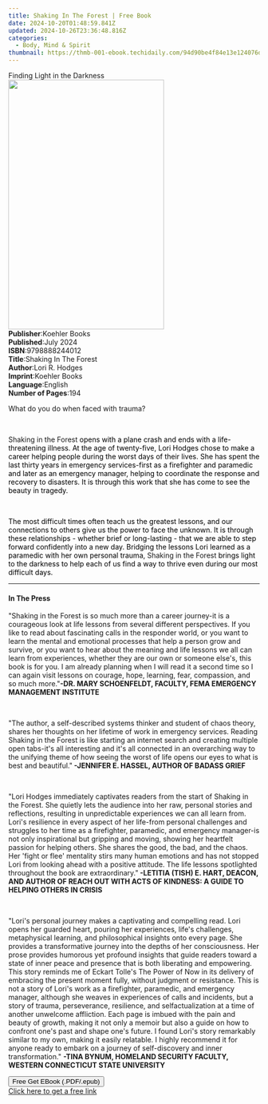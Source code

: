 ```yaml
---
title: Shaking In The Forest | Free Book
date: 2024-10-20T01:48:59.841Z
updated: 2024-10-26T23:36:48.816Z
categories:
  - Body, Mind & Spirit
thumbnail: https://thmb-001-ebook.techidaily.com/94d90be4f84e13e124076dfe3dd6f3751ac69313e30267a5a16a7c749b86045c.jpg
---
```

<main id="book-container">
  <div class="flex flex-col">
    <div class="book-brief flex-1 py-6 px-4 sm:p-6 md:py-10 md:px-8">
      <!-- brief-->
      <div class="book-brief-main">Finding Light in the Darkness</div>
    </div>
    <div
      class="book-meta-info flex-1 grid gap-4 col-start-1 col-end-3 row-start-1 sm:mb-6 sm:grid-cols-4 lg:gap-6 lg:col-start-2 lg:row-end-6 lg:row-span-6 lg:mb-0"
    >
      <div
        class="book-meta-info-left place-content-center mt-4 p-4 text-sm leading-6 col-start-2 col-span-2 dark:text-slate-400"
      >
        <img
          class="w-full h-500 object-cover rounded-lg sm:h-255 sm:col-span-2 lg:col-span-full"
          src="https://img-001-ebook.techidaily.com/a7832c263f99fdef7c1d3359ba7bd242ac1aa923d53f2d99c9a8a86d02100cca.jpg"
          alt=""
          width="312"
          height="500"
        />
      </div>
      <div
        class="book-meta-info-right mt-2 col-start-1 row-start-2 col-span-3 self-center"
      >
        <!-- meta data  -->
        <div class="flex flex-col px-4 md:px-8">
          <div class="flex-1">
            <strong>Publisher</strong>:<span class="px-2">Koehler Books</span>
          </div>
          <div class="flex-1">
            <strong>Published</strong>:<span class="px-2">July 2024</span>
          </div>
          <div class="flex-1">
            <strong>ISBN</strong>:<span class="px-2">9798888244012</span>
          </div>
          <div class="flex-1">
            <strong>Title</strong>:<span class="px-2"
              >Shaking In The Forest</span
            >
          </div>
          <div class="flex-1">
            <strong>Author</strong>:<span class="px-2">Lori R. Hodges</span>
          </div>
          <div class="flex-1">
            <strong>Imprint</strong>:<span class="px-2">Koehler Books</span>
          </div>
          <div class="flex-1">
            <strong>Language</strong>:<span class="px-2">English</span>
          </div>
          <div class="flex-1">
            <strong>Number of Pages</strong>:<span class="px-2">194</span>
          </div>
        </div>
      </div>
    </div>
    <div class="book-description flex-1 py-6 px-4 sm:p-6 md:py-10 md:px-8">
      <div class="book-description-main">
        <div accordion-content="" id="description">
          <p class="ql-align-justify">
            What do you do when faced with trauma?&nbsp;
          </p>
          <p class="ql-align-justify"><br /></p>
          <p>
            Shaking in the Forest<span
              style="color: rgb(0, 0, 0); background-color: rgba(0, 0, 0, 0)"
            >
              opens with a plane crash and ends with a life-threatening illness.
              At the age of twenty-five, Lori Hodges chose to make a career
              helping people during the worst days of their lives. She has spent
              the last thirty years in emergency services-first as a firefighter
              and paramedic and later as an emergency manager, helping to
              coordinate the response and recovery to disasters. It is through
              this work that she has come to see the beauty in tragedy.</span
            >
          </p>
          <p><br /></p>
          <p>
            <span
              style="color: rgb(0, 0, 0); background-color: rgba(0, 0, 0, 0)"
              >The most difficult times often teach us the greatest lessons, and
              our connections to others give us the power to face the unknown.
              It is through these relationships - whether brief or long-lasting
              - that we are able to step forward confidently into a new day.
              Bridging the lessons Lori learned as a paramedic with her own
              personal trauma,&nbsp;</span
            >Shaking in the Forest<span
              style="color: rgb(0, 0, 0); background-color: rgba(0, 0, 0, 0)"
              >&nbsp;brings light to the darkness to help each of us find a way
              to thrive even during our most difficult days.</span
            >
          </p>
        </div>
        <div class="accordion-fader"></div>
      </div>
    </div>
    <div class="book-excerpts flex-1 py-6 px-4 sm:p-6 md:py-10 md:px-8">
      <!-- excerpts-->
      <div class="book-excerpts-main">
        <hr />
        <h4 class="placeholder placeholder-heading">
          <span>In The Press</span>
        </h4>
        <p></p>
        <p>
          "Shaking in the Forest is so much more than a career journey-it is a
          courageous look at life lessons from several different perspectives.
          If you like to read about fascinating calls in the responder world, or
          you want to learn the mental and emotional processes that help a
          person grow and survive, or you want to hear about the meaning and
          life lessons we all can learn from experiences, whether they are our
          own or someone else's, this book is for you. I am already planning
          when I will read it a second time so I can again visit lessons on
          courage, hope, learning, fear, compassion, and so much more."<strong
            >-DR. MARY SCHOENFELDT, FACULTY, FEMA EMERGENCY MANAGEMENT
            INSTITUTE</strong
          >
        </p>
        <p><br /></p>
        <p>
          "The author, a self-described systems thinker and student of chaos
          theory, shares her thoughts on her lifetime of work in emergency
          services. Reading Shaking in the Forest is like starting an internet
          search and creating multiple open tabs-it's all interesting and it's
          all connected in an overarching way to the unifying theme of how
          seeing the worst of life opens our eyes to what is best and
          beautiful."<strong>
            -JENNIFER E. HASSEL, AUTHOR OF BADASS GRIEF</strong
          >
        </p>
        <p><br /></p>
        <p>
          "Lori Hodges immediately captivates readers from the start of Shaking
          in the Forest. She quietly lets the audience into her raw, personal
          stories and reflections, resulting in unpredictable experiences we can
          all learn from. Lori's resilience in every aspect of her life-from
          personal challenges and struggles to her time as a firefighter,
          paramedic, and emergency manager-is not only inspirational but
          gripping and moving, showing her heartfelt passion for helping others.
          She shares the good, the bad, and the chaos. Her 'fight or flee'
          mentality stirs many human emotions and has not stopped Lori from
          looking ahead with a positive attitude. The life lessons spotlighted
          throughout the book are extraordinary."<strong>
            -LETITIA (TISH) E. HART, DEACON, AND AUTHOR OF REACH OUT WITH ACTS
            OF KINDNESS: A GUIDE TO HELPING OTHERS IN CRISIS</strong
          >
        </p>
        <p><br /></p>
        <p>
          "Lori's personal journey makes a captivating and compelling read. Lori
          opens her guarded heart, pouring her experiences, life's challenges,
          metaphysical learning, and philosophical insights onto every page. She
          provides a transformative journey into the depths of her
          consciousness. Her prose provides humorous yet profound insights that
          guide readers toward a state of inner peace and presence that is both
          liberating and empowering. This story reminds me of Eckart Tolle's The
          Power of Now in its delivery of embracing the present moment fully,
          without judgment or resistance. This is not a story of Lori's work as
          a firefighter, paramedic, and emergency manager, although she weaves
          in experiences of calls and incidents, but a story of trauma,
          perseverance, resilience, and selfactualization at a time of another
          unwelcome affliction. Each page is imbued with the pain and beauty of
          growth, making it not only a memoir but also a guide on how to
          confront one's past and shape one's future. I found Lori's story
          remarkably similar to my own, making it easily relatable. I highly
          recommend it for anyone ready to embark on a journey of self-discovery
          and inner transformation."
          <strong
            >-TINA BYNUM, HOMELAND SECURITY FACULTY, WESTERN CONNECTICUT STATE
            UNIVERSITY</strong
          >
        </p>
        <p></p>
      </div>
    </div>
    <div
      class="book-about-author flex-1 py-6 px-4 sm:p-6 md:py-10 md:px-8"
    ></div>
    <div class="book-free-get flex-1 py-6 px-4 sm:p-6 md:py-10 md:px-8">
      <button
        id="btn-free-get"
        class="bg-blue-500 hover:bg-blue-700 text-white font-bold py-2 px-4 rounded"
      >
        Free Get EBook (.PDF/.epub)
      </button>
      <div id="countdown-display" class="px-2 text-lg mt-2"></div>
      <a
        id="free-link"
        class="hidden bg-blue-500 hover:bg-blue-700 text-white font-bold py-2 px-4 rounded"
        href="https://www.ebooks.com/en-us/book/211382993/shaking-in-the-forest/lori-r-hodges/"
        target="_blank"
        >Click here to get a free link</a
      >
    </div>
    <script>
      let countdownTime = 0;
      let countdownInterval = null;
      document
        .getElementById('btn-free-get')
        .addEventListener('click', startCountdown);
      function startCountdown() {
        countdownTime = new Date().getTime() + 60000 * 3;
        countdownInterval = setInterval(updateCountdown, 1000);
        document.getElementById('btn-free-get').disabled = true;
        document
          .getElementById('btn-free-get')
          .classList.add('bg-gray-500', 'cursor-not-allowed');
      }
      function updateCountdown() {
        let currentTime = new Date().getTime();
        let timeLeft = countdownTime - currentTime;
        let secondsLeft = Math.floor(timeLeft / 1000);
        document.getElementById('countdown-display').innerHTML =
          `Remaining time: ${secondsLeft} seconds.`;
        if (secondsLeft <= 0) {
          clearInterval(countdownInterval);
          document.getElementById('btn-free-get').classList.add('hidden');
          document.getElementById('free-link').classList.remove('hidden');
          document.getElementById('countdown-display').innerHTML = '';
        }
      }
    </script>
  </div>
</main>

<ins class="adsbygoogle"
      style="display:block"
      data-ad-client="ca-pub-7571918770474297"
      data-ad-slot="8358498916"
      data-ad-format="auto"
      data-full-width-responsive="true"></ins>
    